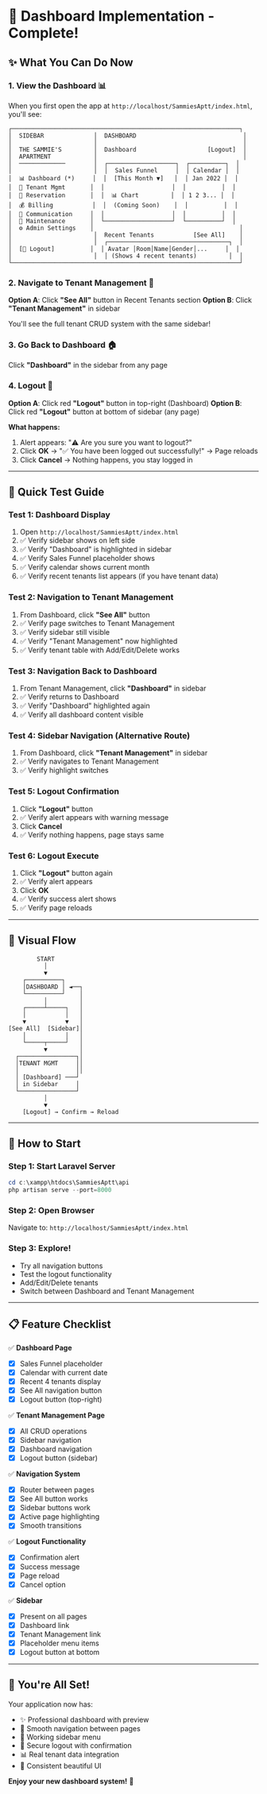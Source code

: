 # 🎉 Dashboard Implementation - Complete!

## ✨ What You Can Do Now

### **1. View the Dashboard** 📊
When you first open the app at `http://localhost/SammiesAptt/index.html`, you'll see:

```
┌────────────────────────────────────────────────────────────────┐
│  SIDEBAR              │  DASHBOARD                              │
│                       │                                         │
│  THE SAMMIE'S         │  Dashboard                    [Logout]  │
│  APARTMENT            │                                         │
│  ─────────────        │  ┌───────────────────┐  ┌──────────┐  │
│                       │  │  Sales Funnel     │  │ Calendar │  │
│  📊 Dashboard (*)     │  │  [This Month ▼]   │  │ Jan 2022 │  │
│  👥 Tenant Mgmt       │  │                   │  │          │  │
│  📅 Reservation       │  │  📊 Chart         │  │ 1 2 3... │  │
│  💰 Billing           │  │  (Coming Soon)    │  │          │  │
│  💬 Communication     │  │                   │  │          │  │
│  🔧 Maintenance       │  └───────────────────┘  └──────────┘  │
│  ⚙️ Admin Settings    │                                         │
│                       │  Recent Tenants           [See All]    │
│                       │  ┌──────────────────────────────────┐  │
│  [🚪 Logout]          │  │ Avatar │Room│Name│Gender│...     │  │
│                       │  │ (Shows 4 recent tenants)         │  │
└────────────────────────────────────────────────────────────────┘
```

### **2. Navigate to Tenant Management** 👥

**Option A**: Click **"See All"** button in Recent Tenants section
**Option B**: Click **"Tenant Management"** in sidebar

You'll see the full tenant CRUD system with the same sidebar!

### **3. Go Back to Dashboard** 🏠

Click **"Dashboard"** in the sidebar from any page

### **4. Logout** 🚪

**Option A**: Click red **"Logout"** button in top-right (Dashboard)
**Option B**: Click red **"Logout"** button at bottom of sidebar (any page)

**What happens:**
1. Alert appears: "⚠️ Are you sure you want to logout?"
2. Click **OK** → "✅ You have been logged out successfully!" → Page reloads
3. Click **Cancel** → Nothing happens, you stay logged in

---

## 🎯 Quick Test Guide

### Test 1: Dashboard Display
1. Open `http://localhost/SammiesAptt/index.html`
2. ✅ Verify sidebar shows on left side
3. ✅ Verify "Dashboard" is highlighted in sidebar
4. ✅ Verify Sales Funnel placeholder shows
5. ✅ Verify calendar shows current month
6. ✅ Verify recent tenants list appears (if you have tenant data)

### Test 2: Navigation to Tenant Management
1. From Dashboard, click **"See All"** button
2. ✅ Verify page switches to Tenant Management
3. ✅ Verify sidebar still visible
4. ✅ Verify "Tenant Management" now highlighted
5. ✅ Verify tenant table with Add/Edit/Delete works

### Test 3: Navigation Back to Dashboard
1. From Tenant Management, click **"Dashboard"** in sidebar
2. ✅ Verify returns to Dashboard
3. ✅ Verify "Dashboard" highlighted again
4. ✅ Verify all dashboard content visible

### Test 4: Sidebar Navigation (Alternative Route)
1. From Dashboard, click **"Tenant Management"** in sidebar
2. ✅ Verify navigates to Tenant Management
3. ✅ Verify highlight switches

### Test 5: Logout Confirmation
1. Click **"Logout"** button
2. ✅ Verify alert appears with warning message
3. Click **Cancel**
4. ✅ Verify nothing happens, page stays same

### Test 6: Logout Execute
1. Click **"Logout"** button again
2. ✅ Verify alert appears
3. Click **OK**
4. ✅ Verify success alert shows
5. ✅ Verify page reloads

---

## 🎨 Visual Flow

```
        START
          │
          ▼
    ┌──────────┐
    │DASHBOARD │ ◄──┐
    └──────────┘    │
          │         │
    ┌─────┴─────┐   │
    │           │   │
    ▼           ▼   │
[See All]  [Sidebar]│
    │           │   │
    └─────┬─────┘   │
          ▼         │
  ┌────────────────┐│
  │TENANT MGMT     ││
  │                ││
  │ [Dashboard] ───┘
  │ in Sidebar     │
  └────────────────┘
          │
          ▼
    [Logout] → Confirm → Reload
```

---

## 🚀 How to Start

### **Step 1: Start Laravel Server**
```powershell
cd c:\xampp\htdocs\SammiesAptt\api
php artisan serve --port=8000
```

### **Step 2: Open Browser**
Navigate to: `http://localhost/SammiesAptt/index.html`

### **Step 3: Explore!**
- Try all navigation buttons
- Test the logout functionality
- Add/Edit/Delete tenants
- Switch between Dashboard and Tenant Management

---

## 📋 Feature Checklist

✅ **Dashboard Page**
- [x] Sales Funnel placeholder
- [x] Calendar with current date
- [x] Recent 4 tenants display
- [x] See All navigation button
- [x] Logout button (top-right)

✅ **Tenant Management Page**
- [x] All CRUD operations
- [x] Sidebar navigation
- [x] Dashboard navigation
- [x] Logout button (sidebar)

✅ **Navigation System**
- [x] Router between pages
- [x] See All button works
- [x] Sidebar buttons work
- [x] Active page highlighting
- [x] Smooth transitions

✅ **Logout Functionality**
- [x] Confirmation alert
- [x] Success message
- [x] Page reload
- [x] Cancel option

✅ **Sidebar**
- [x] Present on all pages
- [x] Dashboard link
- [x] Tenant Management link
- [x] Placeholder menu items
- [x] Logout button at bottom

---

## 🎊 You're All Set!

Your application now has:
- ✨ Professional dashboard with preview
- 🔄 Smooth navigation between pages
- 🎯 Working sidebar menu
- 🚪 Secure logout with confirmation
- 📊 Real tenant data integration
- 🎨 Consistent beautiful UI

**Enjoy your new dashboard system!** 🎉
